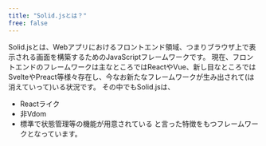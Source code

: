 ```yaml
---
title: "Solid.jsとは？"
free: false
---
```


Solid.jsとは、Webアプリにおけるフロントエンド領域、つまりブラウザ上で表示される画面を構築するためのJavaScriptフレームワークです。
現在、フロントエンドのフレームワークは主なところではReactやVue、新し目なところではSvelteやPreact等様々存在し、今なお新たなフレームワークが生み出されて(は消えていって)いる状況です。
その中でもSolid.jsは、
- Reactライク
- 非Vdom
- 標準で状態管理等の機能が用意されている
と言った特徴をもつフレームワークとなっています。